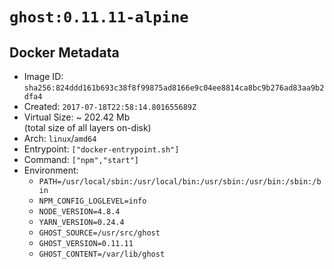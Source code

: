 # `ghost:0.11.11-alpine`

## Docker Metadata

- Image ID: `sha256:824ddd161b693c38f8f99875ad8166e9c04ee8814ca8bc9b276ad83aa9b2dfa4`
- Created: `2017-07-18T22:58:14.801655689Z`
- Virtual Size: ~ 202.42 Mb  
  (total size of all layers on-disk)
- Arch: `linux`/`amd64`
- Entrypoint: `["docker-entrypoint.sh"]`
- Command: `["npm","start"]`
- Environment:
  - `PATH=/usr/local/sbin:/usr/local/bin:/usr/sbin:/usr/bin:/sbin:/bin`
  - `NPM_CONFIG_LOGLEVEL=info`
  - `NODE_VERSION=4.8.4`
  - `YARN_VERSION=0.24.4`
  - `GHOST_SOURCE=/usr/src/ghost`
  - `GHOST_VERSION=0.11.11`
  - `GHOST_CONTENT=/var/lib/ghost`
